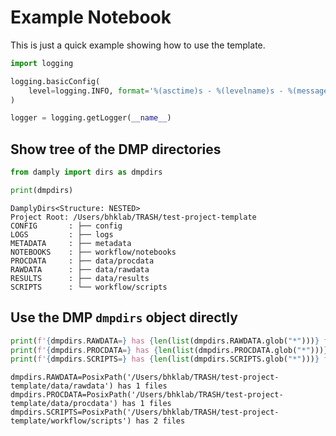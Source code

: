# Example Notebook

This is just a quick example showing how to use the template.


```python
import logging

logging.basicConfig(
	level=logging.INFO, format='%(asctime)s - %(levelname)s - %(message)s'
)

logger = logging.getLogger(__name__)
```

## Show tree of the DMP directories


```python
from damply import dirs as dmpdirs

print(dmpdirs)
```

    DamplyDirs<Structure: NESTED>
    Project Root: /Users/bhklab/TRASH/test-project-template
    CONFIG       : ├── config
    LOGS         : ├── logs
    METADATA     : ├── metadata
    NOTEBOOKS    : ├── workflow/notebooks
    PROCDATA     : ├── data/procdata
    RAWDATA      : ├── data/rawdata
    RESULTS      : ├── data/results
    SCRIPTS      : └── workflow/scripts


## Use the DMP `dmpdirs` object directly


```python
print(f'{dmpdirs.RAWDATA=} has {len(list(dmpdirs.RAWDATA.glob("*")))} files')
print(f'{dmpdirs.PROCDATA=} has {len(list(dmpdirs.PROCDATA.glob("*")))} files')
print(f'{dmpdirs.SCRIPTS=} has {len(list(dmpdirs.SCRIPTS.glob("*")))} files')
```

    dmpdirs.RAWDATA=PosixPath('/Users/bhklab/TRASH/test-project-template/data/rawdata') has 1 files
    dmpdirs.PROCDATA=PosixPath('/Users/bhklab/TRASH/test-project-template/data/procdata') has 1 files
    dmpdirs.SCRIPTS=PosixPath('/Users/bhklab/TRASH/test-project-template/workflow/scripts') has 2 files

